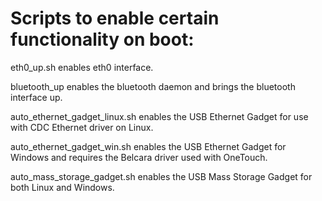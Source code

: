 Scripts to enable certain functionality on boot: 
================================================
eth0_up.sh enables eth0 interface.

bluetooth_up enables the bluetooth daemon and brings the bluetooth interface up.

auto_ethernet_gadget_linux.sh enables the USB Ethernet Gadget for use with CDC Ethernet driver on Linux.

auto_ethernet_gadget_win.sh enables the USB Ethernet Gadget for Windows and requires the Belcara driver used with OneTouch.

auto_mass_storage_gadget.sh enables the USB Mass Storage Gadget for both Linux and Windows. 
